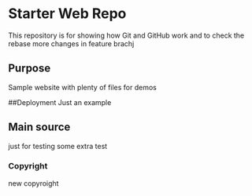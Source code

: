 # Starter Web Repo

This repository is for showing how Git and GitHub work
and to check the rebase
more changes in feature brachj

## Purpose

Sample website with plenty of files for demos

##Deployment
Just an example

## Main source
just for testing
some extra test
### Copyright
new copyroight 


